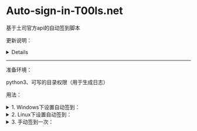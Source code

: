 # Auto-sign-in-T00ls.net
基于土司官方api的自动签到脚本

更新说明：

<details>
2020.7.7：账号密码登录后自动保存cookie，在失效前免登录，失效后再用密码登录
  
2020.4.9：@we1x4n 添加了webhook以使用微信查看签到结果

2020.3.28：修正api导致的错误

</details>

*****************
准备环境：

python3、可写的目录权限（用于生成日志）

用法：

<details>
  <summary>1. Windows下设置自动签到：</summary>
  
    1) . 打开cmd，输入： 
     schtasks /create /sc daily /tn "t00ls_sign" /tr "python Auto_tools_signin.py"
  
    2) .在cmd输入compmgmt.msc，打开计算机管理，在左侧选择系统工具->任务计划程序->活动任务->找到t00ls_sign双击->属性->操作->编辑，
      在“起始于”里写入你存放脚本的文件夹路径。
 ![image](https://github.com/raddyfiy/cod/blob/master/2020-03-28_153315.png)
    
    3) .每天会自动签到，可以在log.txt查看签到日志.
</details>


<details>
  <summary>2. Linux下设置自动签到：</summary>
  
    1) 
      crontab -e
  
    2) 写以下指令，每天5.00am自动执行。
      0 5 * * * python /path/Auto_tools_signin.py
</details>
    

<details>
  <summary>3. 手动签到一次：</summary>
    
    python3 Auto_tools_signin.py
</details>


  
